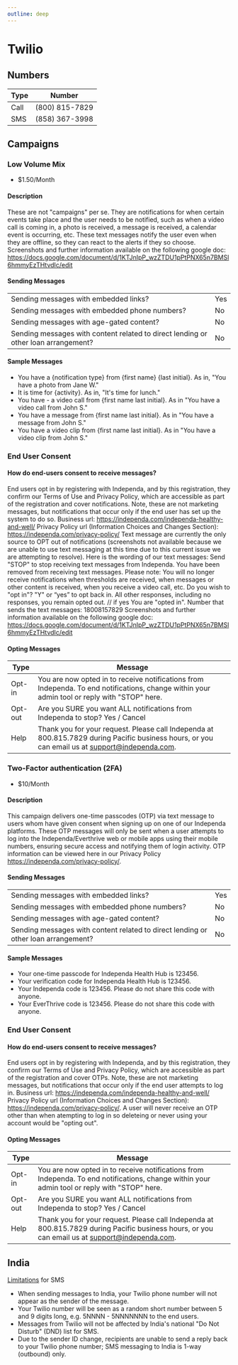 ```yaml
---
outline: deep
---
```

# Twilio

## Numbers

| Type | Number |
|-------------|-------------|
| Call | (800) 815-7829 |
| SMS | (858) 367-3998 |


## Campaigns

### Low Volume Mix
- $1.50/Month

#### Description
These are not "campaigns" per se. They are notifications for when certain events take place and the user needs to be notified, such as when a video call is coming in, a photo is received, a message is received, a calendar event is occurring, etc. These text messages notify the user even when they are offline, so they can react to the alerts if they so choose. Screenshots and further information available on the following google doc: https://docs.google.com/document/d/1KTJnIpP_wzZTDU1pPtPNX65n7BMSl6hmmyEzTHtvdIc/edit

#### Sending Messages
|  |  |
|-------------|-------------|
| Sending messages with embedded links? | Yes |
| Sending messages with embedded phone numbers? | No |
| Sending messages with age-gated content? | No |
| Sending messages with content related to direct lending or other loan arrangement? | No |

#### Sample Messages
- You have a {notification type} from {first name} {last initial}. As in, "You have a photo from Jane W."
- It is time for {activity}. As in, "It's time for lunch."
- You have - a video call from {first name last initial}. As in "You have a video call from John S."
- You have a message from {first name last initial}. As in "You have a message from John S."
- You have a video clip from {first name last initial}. As in "You have a video clip from John S."

### End User Consent

#### How do end-users consent to receive messages?

End users opt in by registering with Independa, and by this registration, they confirm our Terms of Use and Privacy Policy, which are accessible as part of the registration and cover notifications. Note, these are not marketing messages, but notifications that occur only if the end user has set up the system to do so. Business url: https://independa.com/independa-healthy-and-well/ Privacy Policy url (Information Choices and Changes Section): https://independa.com/privacy-policy/ Text message are currently the only source to OPT out of notifications (screenshots not available because we are unable to use text messaging at this time due to this current issue we are attempting to resolve). Here is the wording of our text messages: Send "STOP" to stop receiving text messages from Independa. You have been removed from receiving text messages. Please note: You will no longer receive notifications when thresholds are received, when messages or other content is received, when you receive a video call, etc. Do you wish to "opt in"? "Y" or “yes” to opt back in. All other responses, including no responses, you remain opted out. // if yes You are "opted in". Number that sends the text messages: 18008157829 Screenshots and further information available on the following google doc: https://docs.google.com/document/d/1KTJnIpP_wzZTDU1pPtPNX65n7BMSl6hmmyEzTHtvdIc/edit

#### Opting Messages

| Type | Message |
|-------------|-------------|
| Opt-in | You are now opted in to receive notifications from Independa. To end notifications, change within your admin tool or reply with "STOP" here. |
| Opt-out | Are you SURE you want ALL notifications from Independa to stop? Yes / Cancel |
| Help | Thank you for your request. Please call Independa at 800.815.7829 during Pacific business hours, or you can email us at support@independa.com. |

### Two-Factor authentication (2FA)
- $10/Month

#### Description
This campaign delivers one-time passcodes (OTP) via text message to users whom have given consent when signing up on one of our Independa platforms. These OTP messages will only be sent when a user attempts to log into the Independa/Everthrive web or mobile apps using their mobile numbers, ensuring secure access and notifying them of login activity. OTP information can be viewed here in our Privacy Policy https://independa.com/privacy-policy/.

#### Sending Messages
|  |  |
|-------------|-------------|
| Sending messages with embedded links? | Yes |
| Sending messages with embedded phone numbers? | No |
| Sending messages with age-gated content? | No |
| Sending messages with content related to direct lending or other loan arrangement? | No |

#### Sample Messages
- Your one-time passcode for Independa Health Hub is 123456.
- Your verification code for Independa Health Hub is 123456.
- Your Independa code is 123456. Please do not share this code with anyone.
- Your EverThrive code is 123456. Please do not share this code with anyone.

### End User Consent

#### How do end-users consent to receive messages?

End users opt in by registering with Independa, and by this registration, they confirm our Terms of Use and Privacy Policy, which are accessible as part of the registration and cover OTPs. Note, these are not marketing messages, but notifications that occur only if the end user attempts to log in. Business url: https://independa.com/independa-healthy-and-well/ Privacy Policy url (Information Choices and Changes Section): https://independa.com/privacy-policy/. A user will never receive an OTP other than when atempting to log in so deleteing or never using your account would be "opting out".

#### Opting Messages

| Type | Message |
|-------------|-------------|
| Opt-in | You are now opted in to receive notifications from Independa. To end notifications, change within your admin tool or reply with "STOP" here. |
| Opt-out | Are you SURE you want ALL notifications from Independa to stop? Yes / Cancel |
| Help | Thank you for your request. Please call Independa at 800.815.7829 during Pacific business hours, or you can email us at support@independa.com. |

## India
[Limitations](https://help.twilio.com/articles/223134167) for SMS
- When sending messages to India, your Twilio phone number will not appear as the sender of the message.
- Your Twilio number will be seen as a random short number between 5 and 9 digits long, e.g. 5NNNN - 5NNNNNNN to the end users.
- Messages from Twilio will not be affected by India's national "Do Not Disturb" (DND) list for SMS.
- Due to the sender ID change, recipients are unable to send a reply back to your Twilio phone number; SMS messaging to India is 1-way (outbound) only.